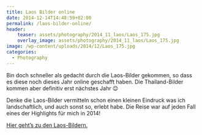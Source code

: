 ```yaml
---
title: Laos Bilder online
date: 2014-12-14T14:48:59+02:00
permalink: /laos-bilder-online/
header:
    teaser: assets/photography/2014_11_laos/Laos_175.jpg
    overlay_image: assets/photography/2014_11_laos/Laos_175.jpg
image: /wp-content/uploads/2014/12/Laos_175.jpg
categories:
  - Photography
---
```

Bin doch schneller als gedacht durch die Laos-Bilder gekommen, so dass es diese noch dieses Jahr online geschafft haben. 
Die Thailand-Bilder kommen aber definitiv erst nächstes Jahr 😉

Denke die Laos-Bilder vermitteln schon einen kleinen Eindruck was ich landschaftlich, und auch sonst so, erlebt habe. 
Die Reise war auf jeden Fall eines der Highlights für mich in 2014!

[Hier geht&#8217;s zu den Laos-Bildern.](/photography/laos-2014/ "Laos 2014")

&nbsp;